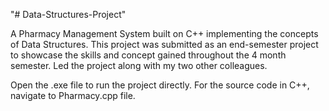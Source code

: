 "# Data-Structures-Project" 

A Pharmacy Management System built on C++ implementing the concepts of Data Structures. 
This project was submitted as an end-semester project to showcase the skills and concept gained throughout the 4 month semester.
Led the project along with my two other colleagues.

Open the .exe file to run the project directly. For the source code in C++, navigate to Pharmacy.cpp file.
